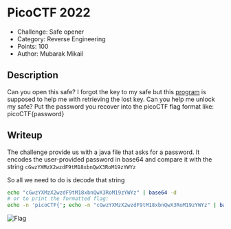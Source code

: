 # PicoCTF 2022
- Challenge: Safe opener
- Category: Reverse Engineering
- Points: 100
- Author: Mubarak Mikail

## Description
Can you open this safe?
I forgot the key to my safe but this [program](https://artifacts.picoctf.net/c/463/SafeOpener.java) is supposed to help me with retrieving the lost key. Can you help me unlock my safe?
Put the password you recover into the picoCTF flag format like:
picoCTF{password}

## Writeup
The challenge provide us with a java file that asks for a password. It encodes the user-provided password in base64 and compare it with the string `cGwzYXMzX2wzdF9tM18xbnQwX3RoM19zYWYz`

So all we need to do is decode that string
```bash
echo "cGwzYXMzX2wzdF9tM18xbnQwX3RoM19zYWYz" | base64 -d
# or to print the formatted flag:
echo -n 'picoCTF{'; echo -n "cGwzYXMzX2wzdF9tM18xbnQwX3RoM19zYWYz" | base64 -d; echo '}'
```

![Flag](https://imgur.com/zWHh2bS.png)
